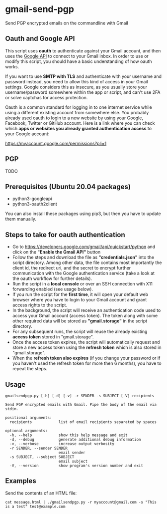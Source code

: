 # gmail-send-pgp
Send PGP encrypted emails on the commandline with Gmail

## Oauth and Google API
This script uses **oauth** to authenticate against your Gmail account, and then uses the [Google API](https://developers.google.com/gmail/api/reference/rest "Gmail API Reference") to connect to your Gmail inbox. In order to use or modify this script, you should have a basic understanding of how oauth works.

If you want to use **SMTP with TLS** and authenticate with your username and password instead, you need to allow this kind of access in your Gmail settings. Google considers this as insecure, as you usually store your username/password somewhere within the app or script, and can't use 2FA or solve captchas for access protection.

Oauth is a common standard for logging in to one internet service while using a different existing account from somewhere else. You probably already used oauth to login to a new website by using your Google, Facebook, Twitter or GitHub account. Here is a link where you can check which **apps or websites you already granted authentication access** to your Google account: 

https://myaccount.google.com/permissions?pli=1

## PGP
TODO

## Prerequisites (Ubuntu 20.04 packages)
- python3-googleapi
- python3-oauth2client

You can also install these packages using pip3, but then you have to update them manually.

## Steps to take for oauth authentication
- Go to https://developers.google.com/gmail/api/quickstart/python and click on the **"Enable the Gmail API"** button
- Follow the steps and download the file as **"credentials.json"** into the script directory. Among other data, the file contains most importantly the client id, the redirect uri, and the secret to encrypt further communication with the Google authentication service (take a look at the oauth workflow for further details).
- Run the script in a **local console** or over an SSH connection with X11 forwarding enabled (see usage below).
- If you run the script for the **first time**, it will open your default web browser where you have to login to your Gmail account and grant access rights to the script.
- In the background, the script will receive an authentication code used to access your Gmail account (access token). The token along with some other required data will be stored as **"gmail.storage"** in the script directory.
- For any subsequent runs, the script will reuse the already existing **access token** stored in "gmail.storage".
- Once the access token expires, the script will automatically request and store a new access token using the **refresh token** which is also stored in "gmail.storage".
- When the **refresh token also expires** (if you change your password or if you haven't used the refresh token for more then 6 months), you have to repeat the steps.

## Usage
```
gmailsendpgp.py [-h] [-d] [-v] -r SENDER -s SUBJECT [-V] recipients

Send PGP encrypted emails with Gmail. Pipe the body of the email via stdin.

positional arguments:
  recipients            list of email recipients separated by spaces

optional arguments:
  -h, --help            show this help message and exit
  -d, --debug           generate additional debug information
  -v, --verbose         increase output verbosity
  -r SENDER, --sender SENDER
                        email sender
  -s SUBJECT, --subject SUBJECT
                        email subject
  -V, --version         show program's version number and exit
```

## Examples
Send the contents of an HTML file:
```
cat message.html | ./gmailsendpgp.py -r myaccount@gmail.com -s "This is a test" test@example.com
```
